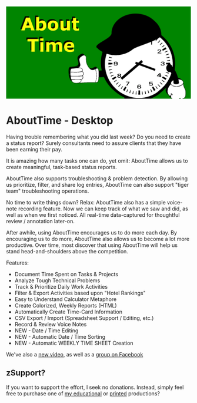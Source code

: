 ![Unofficial Logo](https://github.com/soft9000/AboutTime/blob/master/GitAboutTime.png)
# AboutTime - Desktop
Having trouble remembering what you did last week? Do you need to create a status report? Surely consultants need to assure clients that they have been earning their pay.

It is amazing how many tasks one can do, yet omit: AboutTime allows us to create meaningful, task-based status reports.

AboutTime also supports troubleshooting & problem detection. By allowing us prioritize, filter, and share log entries, AboutTime can also support "tiger team" troubleshooting operations.

No time to write things down? Relax: AboutTime also has a simple voice-note recording feature. Now we can keep track of what we saw and did, as well as when we first noticed. All real-time data-captured for thoughtful review / annotation later-on.

After awhile, using AboutTime encourages us to do more each day. By encouraging us to do more, AboutTime also allows us to become a lot more productive. Over time, most discover that using AboutTime will help us stand head-and-shoulders above the competition.

Features:

* Document Time Spent on Tasks & Projects
* Analyze Tough Technical Problems
* Track & Prioritize Daily Work Activities
* Filter & Export Activities based upon "Hotel Rankings"
* Easy to Understand Calculator Metaphore
* Create Colorized, Weekly Reports (HTML)
* Automatically Create Time-Card Information
* CSV Export / Import (Spreadsheet Support / Editing, etc.)
* Record & Review Voice Notes
* NEW - Date / Time Editing
* NEW - Automatic Date / Time Sorting
* NEW - Automatic WEEKLY TIME SHEET Creation

We've also a [new video](https://www.youtube.com/watch?v=ohJfGX-EjoU), as well as a [group on Facebook](https://www.facebook.com/groups/abouttime9000)

## zSupport?
If you want to support the effort, I seek no donations. Instead, simply feel free to purchase one of [my educational](https://www.udemy.com/user/randallnagy2/) or [printed](https://www.amazon.com/Randall-Nagy/e/B08ZJLH1VN?ref=sr_ntt_srch_lnk_1&qid=1660050704&sr=8-1) productions?

